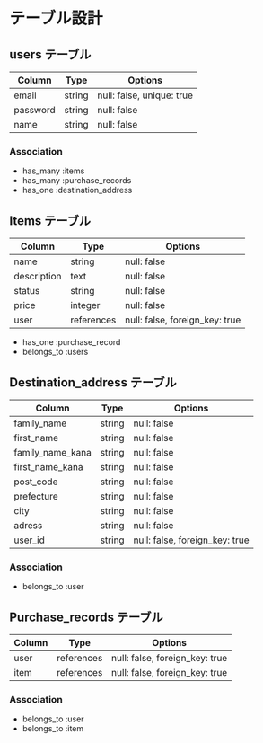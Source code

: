 # テーブル設計

## users テーブル

| Column    | Type   | Options     |
| --------- | ------ | ----------- |
| email     | string | null: false, unique: true |
| password  | string | null: false               |
| name      | string | null: false               |

### Association

- has_many :items
- has_many :purchase_records
- has_one :destination_address

## Items テーブル

| Column     | Type       | Options                        |
| ---------  | ---------- | ------------------------------ |
| name       | string     | null: false                    |
| description| text       | null: false                    |
| status     | string     | null: false                    |
| price      | integer    | null: false                    |
| user       | references | null: false, foreign_key: true |

- has_one :purchase_record
- belongs_to :users


## Destination_address テーブル

| Column           | Type        | Options                        |
| ---------------- | ----------- | ------------------------------ |
| family_name      | string      | null: false                    |
| first_name       | string      | null: false                    |
| family_name_kana | string      | null: false                    |
| first_name_kana  | string      | null: false                    |
| post_code        | string      | null: false                    |
| prefecture       | string      | null: false                    |
| city             | string      | null: false                    |
| adress           | string      | null: false                    |
| user_id          | string      | null: false, foreign_key: true |

### Association

- belongs_to :user

## Purchase_records テーブル

| Column      | Type       | Options                        |
| ----------- | ---------- | ------------------------------ |
| user        | references | null: false, foreign_key: true |
| item        | references | null: false, foreign_key: true |

### Association

- belongs_to :user
- belongs_to :item